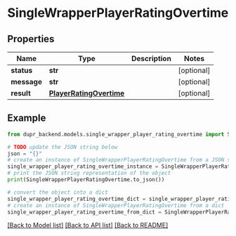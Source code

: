 # SingleWrapperPlayerRatingOvertime


## Properties

Name | Type | Description | Notes
------------ | ------------- | ------------- | -------------
**status** | **str** |  | [optional] 
**message** | **str** |  | [optional] 
**result** | [**PlayerRatingOvertime**](PlayerRatingOvertime.md) |  | [optional] 

## Example

```python
from dupr_backend.models.single_wrapper_player_rating_overtime import SingleWrapperPlayerRatingOvertime

# TODO update the JSON string below
json = "{}"
# create an instance of SingleWrapperPlayerRatingOvertime from a JSON string
single_wrapper_player_rating_overtime_instance = SingleWrapperPlayerRatingOvertime.from_json(json)
# print the JSON string representation of the object
print(SingleWrapperPlayerRatingOvertime.to_json())

# convert the object into a dict
single_wrapper_player_rating_overtime_dict = single_wrapper_player_rating_overtime_instance.to_dict()
# create an instance of SingleWrapperPlayerRatingOvertime from a dict
single_wrapper_player_rating_overtime_from_dict = SingleWrapperPlayerRatingOvertime.from_dict(single_wrapper_player_rating_overtime_dict)
```
[[Back to Model list]](../README.md#documentation-for-models) [[Back to API list]](../README.md#documentation-for-api-endpoints) [[Back to README]](../README.md)


